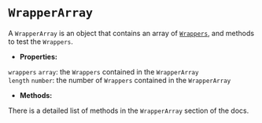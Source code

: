 # `WrapperArray`

A `WrapperArray` is an object that contains an array of [`Wrappers`](../wrapper/README.md), and methods to test the `Wrappers`.

- **Properties:**

`wrappers` `array`: the `Wrappers` contained in the `WrapperArray`  
`length` `number`: the number of `Wrappers` contained in the `WrapperArray`

 - **Methods:**

There is a detailed list of methods in the `WrapperArray` section of the docs.

